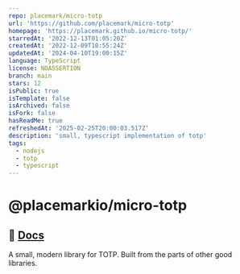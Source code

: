 ```yaml
---
repo: placemark/micro-totp
url: 'https://github.com/placemark/micro-totp'
homepage: 'https://placemark.github.io/micro-totp/'
starredAt: '2022-12-13T01:05:20Z'
createdAt: '2022-12-09T18:55:24Z'
updatedAt: '2024-04-10T19:00:15Z'
language: TypeScript
license: NOASSERTION
branch: main
stars: 12
isPublic: true
isTemplate: false
isArchived: false
isFork: false
hasReadMe: true
refreshedAt: '2025-02-25T20:00:03.517Z'
description: 'small, typescript implementation of totp'
tags:
  - nodejs
  - totp
  - typescript
---
```


# @placemarkio/micro-totp

## 📁 [Docs](https://placemark.github.io/micro-totp/)

A small, modern library for TOTP. Built from the parts of other good
libraries.

